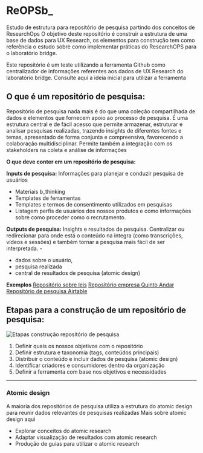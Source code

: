 # ReOPSb_
Estudo de estrutura para repositório de pesquisa partindo dos conceitos de ResearchOps
O objetivo deste repositório é construir a estrutura de uma base de dados para UX Research, os elementos para construção tem como referência o estudo sobre como implementar práticas do ResearchOPS para o laboratório bridge. 


Este repositório é um teste utilizando a ferramenta Github como centralizador de informações referentes aos dados de UX Research do laboratório bridge. 
Consulte aqui a ideia inicial para utilizar a ferramenta

## O que é um repositório de pesquisa: 
Repositório de pesquisa nada mais é do que uma coleção compartilhada de dados e elementos que fornecem apoio ao processo de pesquisa.
É uma estrutura central e de fácil acesso que permite armazenar, estruturar e analisar pesquisas realizadas, trazendo insights de diferentes fontes e temas, apresentado de forma conjunta e compreensiva, favorecendo a colaboração multidisciplinar.
Permite também a integração com os stakeholders na coleta e análise de informações

**O que deve conter em um repositório de pesquisa:** 

**Inputs de pesquisa:** Informações para planejar e conduzir pesquisa de usuários
- Materiais b_thinking
- Templates de ferramentas
- Templates e termos de consentimento utilizados em pesquisas
- Listagem perfis de usuários dos nossos produtos e como informações sobre como proceder como o recrutamento.
  
**Outputs de pesquisa:** Insights e resultados de pesquisa. Centralizar ou redirecionar para onde está o conteúdo na integra (como transcrições, vídeos e sessões) e também tornar a pesquisa mais fácil de ser interpretada. - 
- dados sobre o usuário,
- pesquisa realizada 
- central de resultados de pesquisa (atomic design)

**Exemplos**
[Repositório sobre leis](https://www.airtable.com/universe/expkOThCXmeshG1RR/global-pii-laws-database-from-the-international-compilation-of-human-research-standards-2019-edition )
[Repositório empresa Quinto Andar](https://medium.com/quintoandar-design/nuggets-como-democratizar-pesquisas-de-design-9b1a717879f0 )
[Repositório de pesquisa Airtable](https://www.airtable.com/universe/exph2Hba4WdowOR1X/ux-research-insights-database?explore=true )

## Etapas para a construção de um repositório de pesquisa:
![Etapas construção repositório de pesquisa](https://github.com/alineguedes/ReOPSb_/assets/62383043/babdc2d8-1ef7-4f91-9559-2506767a3e37)
1. Definir quais os nossos objetivos com o repositório
2. Definir estrutura e taxonomia (tags, conteúdos principais)
3. Distribuir o conteúdo e incluir dados de pesquisa (atomic design)
4. Identificar criadores e consumidores dentro da organização
5. Definir a ferramenta com base nos objetivos e necessidades

---
### Atomic design
A maioria dos repositórios de pesquisa utiliza a estrutura do atomic design para reunir dados relevantes de pesquisas realizadas 
Mais sobre atomic design aqui
- Explorar conceitos do atomic research 
- Adaptar visualização de resultados com atomic research
- Produção de guias para utilizar o atomic research
